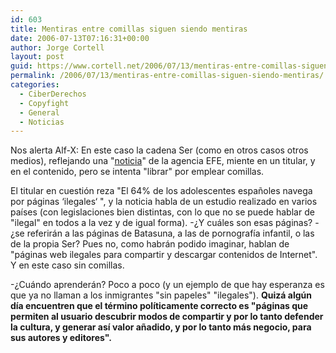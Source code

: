 ```yaml
---
id: 603
title: Mentiras entre comillas siguen siendo mentiras
date: 2006-07-13T07:16:31+00:00
author: Jorge Cortell
layout: post
guid: https://www.cortell.net/2006/07/13/mentiras-entre-comillas-siguen-siendo-mentiras/
permalink: /2006/07/13/mentiras-entre-comillas-siguen-siendo-mentiras/
categories:
  - CiberDerechos
  - Copyfight
  - General
  - Noticias
---
```

Nos alerta Alf-X: En este caso la cadena Ser (como en otros casos otros medios), reflejando una "<a target="_blank" href="https://www.cadenaser.com/articulo/tecnologia/64/adolescentes/espanoles/navega/paginas/ilegales/csrcsrpor/20060712csrcsrtec_1/Tes/">noticia</a>" de la agencia EFE, miente en un titular, y en el contenido, pero se intenta "librar" por emplear comillas.

El titular en cuestión reza "El 64% de los adolescentes españoles navega por páginas ‘ilegales‘ ", y la noticia habla de un estudio realizado en varios paí­ses (con legislaciones bien distintas, con lo que no se puede hablar de "ilegal" en todos a la vez y de igual forma). -¿Y cuáles son esas páginas? -¿se referirán a las páginas de Batasuna, a las de pornografí­a infantil, o las de la propia Ser? Pues no, como habrán podido imaginar, hablan de "páginas web ilegales para compartir y descargar contenidos de Internet". Y en este caso sin comillas.

-¿Cuándo aprenderán? Poco a poco (y un ejemplo de que hay esperanza es que ya no llaman a los inmigrantes "sin papeles" "ilegales"). **Quizá algún dí­a encuentren que el término polí­ticamente correcto es "páginas que permiten al usuario descubrir modos de compartir y por lo tanto defender la cultura, y generar así­ valor añadido, y por lo tanto más negocio, para sus autores y editores".**